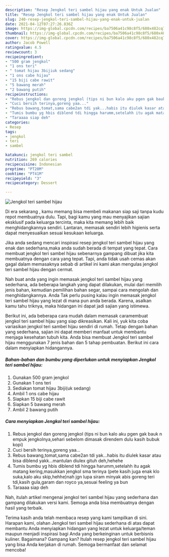 ```yaml
---
description: "Resep Jengkol teri sambel hijau yang enak Untuk Jualan"
title: "Resep Jengkol teri sambel hijau yang enak Untuk Jualan"
slug: 240-resep-jengkol-teri-sambel-hijau-yang-enak-untuk-jualan
date: 2021-04-12T07:27:26.836Z
image: https://img-global.cpcdn.com/recipes/ba7506a41c98c8f5/680x482cq70/jengkol-teri-sambel-hijau-foto-resep-utama.jpg
thumbnail: https://img-global.cpcdn.com/recipes/ba7506a41c98c8f5/680x482cq70/jengkol-teri-sambel-hijau-foto-resep-utama.jpg
cover: https://img-global.cpcdn.com/recipes/ba7506a41c98c8f5/680x482cq70/jengkol-teri-sambel-hijau-foto-resep-utama.jpg
author: Jacob Powell
ratingvalue: 4.5
reviewcount: 3
recipeingredient:
- "500 gram jengkol"
- "1 ons teri"
- " tomat hijau 3bijiuk sedang"
- "1 ons cabe hijau"
- "15 biji cabe rawit"
- "5 bawang merah"
- "2 bawang putih"
recipeinstructions:
- "Rebus jengkol dan goreng jengkol (tips ni bun kalo aku pgen gak bauk n empuk jengkolnya,sehari sebelom dimasak direndem dulu kasih bubuk kopi)"
- "Cuci bersih terinya,goreng yaa..."
- "Rebus bawang,tomat,sama cabe2an tdi yak...habis itu diulek kasar atau bisa diblend yakk...mantulan diulex gituh deh,hehehe"
- "Tumis bumbu yg hbis diblend tdi hingga harumm,setelahh itu agak matang kering,masukkan jengkol sma terinya (pete kasih juga enak klo suka,kalo aku skip,hehhe)nah jgn lupa siram minyak abis goreng teri tdi,kasih gula,garam dan royco ya,sesuai feeling ya bun"
- "Taraaaa siap deh"
categories:
- Resep
tags:
- jengkol
- teri
- sambel

katakunci: jengkol teri sambel 
nutrition: 269 calories
recipecuisine: Indonesian
preptime: "PT20M"
cooktime: "PT41M"
recipeyield: "3"
recipecategory: Dessert

---
```



![Jengkol teri sambel hijau](https://img-global.cpcdn.com/recipes/ba7506a41c98c8f5/680x482cq70/jengkol-teri-sambel-hijau-foto-resep-utama.jpg)

Di era  sekarang , kamu memang bisa membeli makanan siap saji tanpa kudu repot membuatnya dulu. Tapi, bagi kamu yang mau menyajikan sajian eksklusif pada keluarga tercinta, maka kita memang lebih baik menghidangkannya sendiri. Lantaran, memasak sendiri lebih higienis serta dapat menyesuaikan sesuai kesukaan keluarga.

Jika anda sedang mencari inspirasi resep jengkol teri sambel hijau yang enak dan sederhana,maka anda sudah berada di tempat yang tepat. Cara membuat jengkol teri sambel hijau  sebenarnya gampang dibuat jika kita membuatnya dengan cara yang tepat. Tapi, anda tidak usah cemas akan gagal dalam memasaknya 
sebab di artikel ini kami akan mengulas jengkol teri sambel hijau dengan cermat.  



Nah buat anda yang ingin memasak jengkol teri sambel hijau yang sederhana, ada beberapa langkah yang dapat dilakukan, mulai dari memilih jenis bahan, kemudian pemilihan bahan segar, sampai cara mengolah dan menghidangkannya. Anda Tak perlu pusing kalau ingin memasak jengkol teri sambel hijau yang lezat di mana pun anda berada. Karena, asalkan kamu  tahu triknya, maka hidangan ini dapat jadi sajian yang istimewa.

Berikut ini, ada beberapa cara mudah dalam memasak caramembuat jengkol teri sambel hijau yang siap dikreasikan. Kali ini, yuk kita coba variasikan jengkol teri sambel hijau sendiri di rumah. Tetap dengan bahan yang sederhana, sajian ini dapat memberi manfaat untuk membantu menjaga kesehatan tubuh kita. Anda bisa membuat Jengkol teri sambel hijau menggunakan 7 jenis bahan dan 5 tahap pembuatan. Berikut ini cara dalam menyiapkan hidangannya.

<!--inarticleads1-->

##### Bahan-bahan dan bumbu yang diperlukan untuk menyiapkan Jengkol teri sambel hijau:

1. Gunakan 500 gram jengkol
1. Gunakan 1 ons teri
1. Sediakan  tomat hijau 3biji(uk sedang)
1. Ambil 1 ons cabe hijau
1. Siapkan 15 biji cabe rawit
1. Siapkan 5 bawang merah
1. Ambil 2 bawang putih




<!--inarticleads2-->

##### Cara menyiapkan Jengkol teri sambel hijau:

1. Rebus jengkol dan goreng jengkol (tips ni bun kalo aku pgen gak bauk n empuk jengkolnya,sehari sebelom dimasak direndem dulu kasih bubuk kopi)
1. Cuci bersih terinya,goreng yaa...
1. Rebus bawang,tomat,sama cabe2an tdi yak...habis itu diulek kasar atau bisa diblend yakk...mantulan diulex gituh deh,hehehe
1. Tumis bumbu yg hbis diblend tdi hingga harumm,setelahh itu agak matang kering,masukkan jengkol sma terinya (pete kasih juga enak klo suka,kalo aku skip,hehhe)nah jgn lupa siram minyak abis goreng teri tdi,kasih gula,garam dan royco ya,sesuai feeling ya bun
1. Taraaaa siap deh




Nah, itulah artikel mengenai  jengkol teri sambel hijau  yang sederhana dan gampang dilakukan versi kami. Semoga anda bisa membuatnya dengan hasil yang terbaik. 

Terima kasih anda telah membaca resep yang kami tampilkan di sini. Harapan kami, olahan  Jengkol teri sambel hijau sederhana di atas dapat membantu Anda menyiapkan hidangan yang lezat untuk keluarga/teman maupun menjadi inspirasi bagi Anda yang berkeinginan untuk berbisnis kuliner. Bagaimana? Gampang kan? Itulah resep jengkol teri sambel hijau yang bisa Anda kerjakan di rumah. Semoga bermanfaat dan selamat mencoba!

